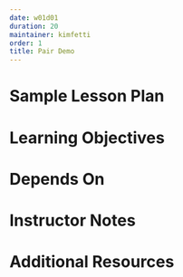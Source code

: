 ```yaml
---
date: w01d01
duration: 20
maintainer: kimfetti
order: 1
title: Pair Demo
---
```


# Sample Lesson Plan

# Learning Objectives

# Depends On

# Instructor Notes

# Additional Resources